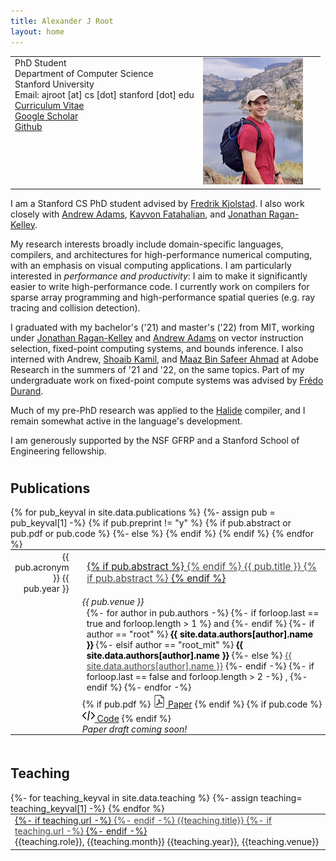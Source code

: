 ```yaml
---
title: Alexander J Root
layout: home
---
```


<table border="0" cellpadding="0">
<td valign="top">
PhD Student<br/>
Department of Computer Science<br/>
Stanford University<br/>
Email: ajroot [at] cs [dot] stanford [dot] edu<br/>
<a href="/assets/cv.pdf">Curriculum Vitae</a><br/>
<a href="https://scholar.google.com/citations?user=ePuWx50AAAAJ&hl=en&oi=sra">Google Scholar</a><br/>
<a href="https://github.com/rootjalex/">Github</a>
</td>
<td valign="top" style="min-width:140px;position: relative;text-align: end;padding-right: 2em;">
<img src="/assets/trip.jpg" width="160">
</td>
</table>




I am a Stanford CS PhD student advised by <a href="https://fredrikbk.com">Fredrik Kjolstad</a>.
I also work closely with <a href="https://andrew.adams.pub">Andrew Adams</a>,
<a href="https://graphics.stanford.edu/~kayvonf/">Kayvon Fatahalian</a>,
and <a href="https://people.csail.mit.edu/jrk/">Jonathan Ragan-Kelley</a>.


My research interests broadly include domain-specific languages, compilers, and architectures
for high-performance numerical computing, with an emphasis on visual computing applications.
I am particularly interested in *performance and productivity*: I aim to make it significantly
easier to write high-performance code. I currently work on compilers for sparse array programming
and high-performance spatial queries (e.g. ray tracing and collision detection).


I graduated with my bachelor's ('21) and master's ('22) from MIT, working under <a href="https://people.csail.mit.edu/jrk/">Jonathan Ragan-Kelley</a>
and <a href="https://andrew.adams.pub">Andrew Adams</a> on vector instruction selection,
fixed-point computing systems, and bounds inference. I also interned with Andrew, <a href="https://people.csail.mit.edu/skamil/">Shoaib Kamil</a>,
and <a href="https://maaz139.github.io">Maaz Bin Safeer Ahmad</a> at Adobe Research in the summers of '21 and '22, on the same topics.
Part of my undergraduate work on fixed-point compute systems was advised by <a href="https://people.csail.mit.edu/fredo/">Fr&eacute;do Durand</a>.


Much of my pre-PhD research was applied to the <a href="https://halide-lang.org/">Halide</a> compiler,
and I remain somewhat active in the language's development.

I am generously supported by the NSF GFRP and a Stanford School of Engineering fellowship.

<!-- <br> -->

<h2 class="tableheading" style="padding-top: 10px;">Publications</h2>

<table border="0" style="margin: 0;">
  {% for pub_keyval in site.data.publications %}
    {%- assign pub = pub_keyval[1] -%}
    {% if pub.preprint != "y" %}
    <tr>
      <td style="margin-left: 1em; text-align: right; flex: 0 0 90px; width: 15%">{{ pub.acronym }} {{ pub.year }}</td>
      <td style="width: 2.5%"></td>
      <td style="font-size: 1.1em; line-height: 1.25; hyphens: none; margin-bottom: 0.2em; text-decoration: underline;">
      {% if pub.abstract %}
        <a href="{{pub_keyval[0]}}.html" style="color: #464646">
      {% endif %}
      {{ pub.title }}
      {% if pub.abstract %}
        </a>
      {% endif %}
      </td>
    </tr>
    <tr>
      <td style="padding: 0;"></td>
      <td style="width: 2.5%; padding: 0;"></td>
      <td style="font-style: italic; padding: 0;">{{ pub.venue }}</td>
    </tr>
    <tr>
      <td></td>
      <td style="width: 2.5%"></td>
      <td>
      <!-- for loop of authors -->
        {%- for author in pub.authors -%}
          {%- if forloop.last == true and forloop.length > 1 %}
            and
          {%- endif %}
          {%- if author == "root" %}
            <b><font color="#000000">{{ site.data.authors[author].name }}</font></b>
          {%- elsif author == "root_mit" %}
            <b><font color="#000000">{{ site.data.authors[author].name }}</font></b>
          {%- else %}
            <a href="{{- site.data.authors[author].site -}}" style="color: #464646">{{ site.data.authors[author].name }}</a>
          {%- endif -%}
          {%- if forloop.last == false and forloop.length > 2 -%}
            ,
          {%- endif %}
        {%- endfor -%}
      </td>
    </tr>
    {% if pub.abstract or pub.pdf or pub.code %}
    <tr style="height: 10%;">
      <td></td>
      <td style="width: 2.5%"></td>
      <td style="padding:0px; margin:0px;">
        {% if pub.pdf %}
          <a href="{{ pub.pdf }}"><img src="/assets/doc.png" alt="pdf" width="20"/> Paper</a>
        {% endif %}
        {% if pub.code %}
          <a href="{{ pub.code }}"><img src="/assets/code.png" alt="code" width="20"/> Code</a>
        {% endif %}
      </td>
    </tr>
    {%- else %}
    <tr style="height: 10%;">
      <td></td>
      <td style="width: 2.5%"></td>
      <td style="padding:0px; margin:0px;">
        <em>Paper draft coming soon!</em>
      </td>
    </tr>
    {% endif %}
    {% endif %}
    {% endfor %}
</table>

<!-- <br> -->

<h2 class="tableheading" style="padding-top: 20px;">Teaching</h2>
<table border="0" style="margin: 0;">
{%- for teaching_keyval in site.data.teaching %}
  {%- assign teaching= teaching_keyval[1] -%}
  <tr>
  <td> 
    <span style="text-decoration: underline;">
    {%- if teaching.url -%}
    <a href="{{teaching.url}}" style="color: #464646;">
    {%- endif -%}
    {{teaching.title}}
    {%- if teaching.url -%}
    </a>
    {%- endif -%}
    </span><br/>{{teaching.role}}, {{teaching.month}} {{teaching.year}}, {{teaching.venue}}
  </td>
  </tr>
{% endfor %}
</table>

<br/>
<div id=siteUpdate style="text-align: center;"> </div>
<script>
const desiredRepo = "rootjalex.github.io"
const monthNames = ["January", "February", "March", "April", "May", "June",
  "July", "August", "September", "October", "November", "December"
];

var xhttp = new XMLHttpRequest();
xhttp.onreadystatechange = function() {
  if (this.readyState == 4 && this.status == 200) {
    let repos = JSON.parse(this.responseText);
    repos.forEach((repo)=>{
      if (repo.name == desiredRepo)
      {
        var lastUpdated = new Date(repo.pushed_at);
        var day = lastUpdated.getUTCDate();
        var month = lastUpdated.getUTCMonth();
        var year = lastUpdated.getUTCFullYear();
        siteUpdate.innerHTML += (`<em>Site Last Updated ${monthNames[month]} ${year}</em><br>`);
      }
    });
  }
};
xhttp.open("GET", "https://api.github.com/users/rootjalex/repos", true);
xhttp.send();
</script>